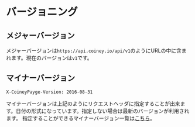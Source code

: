 # バージョニング

## メジャーバージョン

メジャーバージョンは`https://api.coiney.io/api/v1`のようにURLの中に含まれます。現在のバージョンは`v1`です。

## マイナーバージョン

```
X-CoineyPayge-Version: 2016-08-31
```

マイナーバージョンは上記のようにリクエストヘッダに指定することが出来ます。日付の形式になっています。指定しない場合は最新のバージョンが利用されます。
指定することができるマイナーバージョン一覧は[こちら](./CAHNGELOG.md)。
